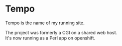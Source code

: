 Tempo
=====

Tempo is the name of my running site.

The project was formerly a CGI on a shared web host.<br/>
It's now running as a Perl app on openshift.

